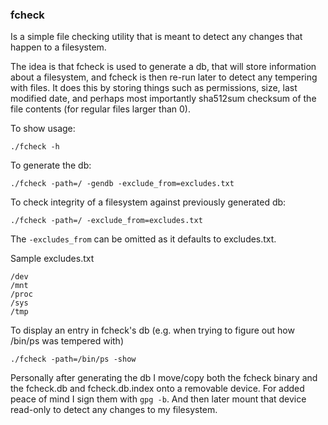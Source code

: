 ### fcheck

Is a simple file checking utility that is meant to detect any changes that happen to a filesystem.

The idea is that fcheck is used to generate a db, that will store information about a filesystem, and fcheck is then re-run later
to detect any tempering with files. It does this by storing things such as permissions, size, last modified date, 
and perhaps most importantly sha512sum checksum of the file contents (for regular files larger than 0).

To show usage:

`./fcheck -h` 

To generate the db:

`./fcheck -path=/ -gendb -exclude_from=excludes.txt`

To check integrity of a filesystem against previously generated db:

`./fcheck -path=/ -exclude_from=excludes.txt`

The `-excludes_from` can be  omitted as it defaults to excludes.txt.


Sample excludes.txt

```
/dev
/mnt
/proc
/sys
/tmp
```

To display an entry in fcheck's db (e.g. when trying to figure out how /bin/ps was tempered with)

`./fcheck -path=/bin/ps -show`

Personally after generating the db I move/copy both the fcheck binary and the fcheck.db and fcheck.db.index onto a removable device.
For added peace of mind I sign them with `gpg -b`. And then later mount that device read-only to detect any changes to my filesystem.

